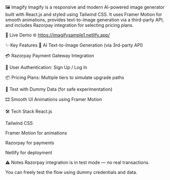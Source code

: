 🖼️ Imagify
Imagify is a responsive and modern AI-powered image generator built with React.js and styled using Tailwind CSS. It uses Framer Motion for smooth animations, provides text-to-image generation via a third-party API, and includes Razorpay integration for selecting pricing plans.

🔗 Live Demo
🌐 https://imagifysample1.netlify.app/

✨ Key Features
🧠 AI Text-to-Image Generation (via 3rd-party API)

💳 Razorpay Payment Gateway Integration

🔐 User Authentication: Sign Up / Log In

📦 Pricing Plans: Multiple tiers to simulate upgrade paths

🧪 Test with Dummy Data (for safe experimentation)

🎞️ Smooth UI Animations using Framer Motion

🛠️ Tech Stack
React.js

Tailwind CSS

Framer Motion for animations

Razorpay for payments

Netlify for deployment

⚠️ Notes
Razorpay integration is in test mode — no real transactions.

You can freely test the flow using dummy credentials and data.
